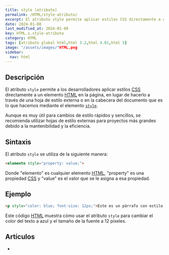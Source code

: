 ```yaml
---
title: style (atributo)
permalink: /HTML/style-atributo/
excerpt: El atributo style permite aplicar estilos CSS directamente a un elemento HTML. Recomendado para cambios rápidos y sencillos en proyectos pequeños.
date: 2024-01-08
last_modified_at: 2024-01-09
key: HTML.s.style-atributo
category: HTML
tags: [atributo global html,html 3.2,html 4.01,html 5]
image: "/assets/images/"HTML.png
sidebar:
  nav: html
---
```


## Descripción


El atributo `style` permite a los desarrolladores aplicar estilos [CSS](https://www.manualweb.net/css/) directamente a un elemento [HTML](https://www.manualweb.net/html/) en la página, en lugar de hacerlo a través de una hoja de estilo externa o en la cabecera del documento que es lo que hacemos mediante el elemento [`style`](https://www.w3api.com/HTML/style-elemento/).


Aunque es muy útil para cambios de estilo rápidos y sencillos, se recomienda utilizar hojas de estilo externas para proyectos más grandes debido a la mantenibilidad y la eficiencia.


## Sintaxis


El atributo `style` se utiliza de la siguiente manera:


```html
<elemento style="property: value;">

```


Donde "elemento" es cualquier elemento [HTML](https://www.manualweb.net/html/), "property" es una propiedad [CSS](https://www.manualweb.net/css/) y "value" es el valor que se le asigna a esa propiedad.


## Ejemplo


```html
<p style="color: blue; font-size: 12px;">Este es un párrafo con estilo CSS aplicado directamente.</p>

```


Este código [HTML](https://www.manualweb.net/html/) muestra cómo usar el atributo `style` para cambiar el color del texto a azul y el tamaño de la fuente a 12 píxeles.


## Artículos

- 
